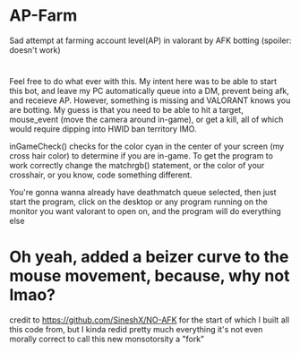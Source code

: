 # AP-Farm
Sad attempt at farming account level(AP) in valorant by AFK botting (spoiler: doesn't work)
#
Feel free to do what ever with this.
My intent here was to be able to start this bot, and leave my PC automatically queue into a DM, prevent being afk, and receieve AP. However, something is missing and VALORANT knows you are botting. My guess is that you need to be able to hit a target, mouse_event (move the camera around in-game), or get a kill, all of which would require dipping into HWID ban territory IMO.

inGameCheck() checks for the color cyan in the center of your screen (my cross hair color) to determine if you are in-game. To get the program to work correctly change the matchrgb() statement, or the color of your crosshair, or you know, code something different.

You're gonna wanna already have deathmatch queue selected, then just start the program, click on the desktop or any program running on the monitor you want valorant to open on, and the program will do everything else

# Oh yeah, added a beizer curve to the mouse movement, because, why not lmao?

credit to https://github.com/SineshX/NO-AFK for the start of which I built all this code from, but I kinda redid pretty much everything it's not even morally correct to call this new monsotorsity a "fork"
